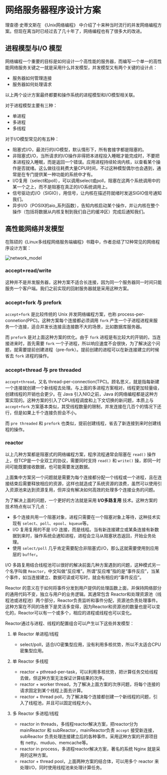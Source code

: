 # 网络服务器程序设计方案

理查德·史蒂文斯在 《Unix网络编程》 中介绍了十来种当时流行的并发网络编程方案。但现在离当时已经过去了几十年了，网络编程也有了很多大的改进。

## 进程模型与I/O 模型

网络编程一个重要的目标是如何设计一个高性能的服务器，而编写一个单一的高性能网络服务关键之一就是采用什么并发模型，并发模型又有两个关键的设计点：

- 服务器如何管理连接
- 服务器如何处理请求

以上两个设计方案最终都要和操作系统的进程模型和I/O模型相关联。

对于进程模型主要有三种：

- 单进程
- 多进程
- 多线程

对于I/O模型常见的有五种：

- 阻塞式I/O，最流行的I/O模型，默认情形下，所有套接字都是阻塞的。
- 非阻塞式I/O，当所请求的I/O操作非得把本进程投入睡眠才能完成时，不要把本进程投入睡眠，而是返回一个错误。应用进程持续轮询内核，以查看某个操作是否就绪。这么做往往耗费大量CPU时间，不过这种模型偶尔也会遇到，通常是在专门提供某一种功能的系统中才有。
- I/O复用（select和poll），可以调用select或poll，阻塞在这两个系统调用中的某一个之上，而不是阻塞在真正的I/O系统调用上。
- 信号驱动式I/O（SIGIO），用信号，让内核在描述符就绪时发送SIGIO信号通知我们。
- 异步I/O（POSIX的aio_系列函数），告知内核启动某个操作，并让内核在整个操作（包括将数据从内核复制到我们自己的缓冲区）完成后通知我们。

## 高性能网络并发模型

在陈硕的《Linux多线程网络服务端编程》书籍中，作者总结了12种常见的网络程序设计方案：

![network_model](images/networkd_model.png)

### accept+read/write

这种并不是并发服务器，这种方案不适合长连接，因为同一个服务器同一时间只能服务一个客户端。我们之前实现的回射服务器就是采用这种方案。

### accept+fork 与 prefork

`accept+fork` 是比较传统的 Unix 并发网络编程方案，也称 process-per-connetion(PPC)。这种方案每个连接都必须调用 `fork` 产生一个子进程进程来服务一个连接，适合并发长连接且连接数不大的场景，比如数据库服务器。

而 `prefork` 是对上面这种方案的优化。由于 `fork` 进程是有比较大的开销的，当连接进来时，首先需要 `fork` 一个子进程，所以响应速度不会很快，为了解决这个问题，就需要提前创建进程（pre-fork）。提前创建的进程可以在新连接建立的时候省去 `fork` 进程的操作。

### accept+thread 与 pre threaded

`accept+thread`，又名 thread-per-connection(TPC)。顾名思义，就是指每新建一个连接就创建一个新线程去处理。与上面的多进程方案相对，线程更加轻量级，创建线程的开销也会更少。在 Java 引入NIO之前，Java 的网络编程都是这种方案实现的。这种方案的引入了CPU线程调度和上下文切换的新问题，本质上与 `accept+fork` 方案基本类似，其受线程数量的限制，并发连接在几百个的情况下还行，但是如果上千个连接负担会不小。

而 `pre threaded` 和 `prefork` 也类似，提前创建线程，省去了新连接到来时创建线程的操作。

### reactor

以上几种方案都是阻塞式的网络编程方案，程序流程通常会阻塞在 `read()` 操作上，但TCP是一个全双工的协议，需要同时支持 `read()` 和 `write()` 操，即同一时间可能既要接收数据，也可能需要发送数据。

上面集中方案另一个问题就是需要为每个连接都分配一个线程或一个进程，且在连接结束后需要释放相应的资源，这样也就造成了系统资源的浪费，虽然可以使用引入资源池来达到资源复用，但并没有解决如何高效的处理多个连接业务的问题。

为了解决上面的问题，一个更好的方法就是采用 **I/O多路复用** 技术。这种方案的技术特点有以下几点：

- 多个连接共用一个阻塞对象，进程只需要在一个阻塞对象上等待，这种技术实现有 `select`、`poll`、`epool`、`kqueue`等。
- I/O 复用复用的不是 I/O 连接，而是线程。当有新连接建立或某条连接有新数据到来时，操作系统会通知进程，进程会立马从阻塞状态返回，开始业务处理。
- 使用 `select/poll` 几乎肯定需要配合非阻塞式I/O，那么这就需要使用到应用层的 `buffer`。

I/O 多路复用结合线程池可以很好的解决前面几种方案遇到的问题，这种模式另一个名字叫做 `Reactor`，中文叫做“反应堆”。所谓“反应堆”指的是“事件反应”，当某个事件，如当连接建立、数据可读或可写时，就会有相应的“事件反应”。

Reactor 的意义在于如何将事件分发到用户提供的处理函数上面，并保持网络部分的通用代码不变，独立与用户的业务逻辑。其通常包含 Reactor和处理资源池（线程池或进程池）两个部分，Reactor负责监听和事件分配，资源池负责处理事件。这种方案在不同的场景下是灵活多变得，因为Reactor和资源池的数量也是可以变化的，Reactor可以有一个或多个，相应的进程或线程也可以变化。

Reactor通过与进程、线程的配置组合可以产生以下这些并发模型：

1. 单 Reactor 单进程/线程
    - select/poll，适合I/O密集型应用，没有利用多核优势，所以不太适合CPU密集型应用。

2. 单 Reactor 多线程
    - reactor + pthread-per-task，可以利用多核优势，把计算任务交给线程去做，但这种方案无法保证计算结果的次序。
    - reactor + worker thread，为了解决上面方案的次序问题，将每个连接的请求固定到某个线程上面去计算。
    - reactor + thread poll，为了解决每个连接都创建一个新线程的问题，引入了线程池，并且可以固定线程大小。

3. 多 Reactor 多进程/线程
    - reactor in threads，多线程reactor解决方案，把reactor分为 mainReactor 和 subReactor，mainReactor负责 `accept` 接受新连接，subReactor 负责处理连接建立后的各种事件。采用这种方案的开源项目有 netty、muduo、memcache等。
    - reactor in process，多进程reactor解决方案，著名的系统 Nginx 就是采用的这种方案。
    - reactor + thread pool，上面两种方案的结合体，可以用多个 reactor 来处理I/O，同时使用线程池来处理计算任务。